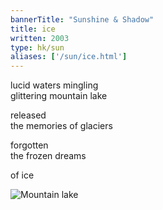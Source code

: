```yaml
---
bannerTitle: "Sunshine & Shadow" 
title: ice
written: 2003
type: hk/sun
aliases: ['/sun/ice.html']
---
```


lucid waters mingling  
glittering mountain lake

released  
the memories of glaciers

forgotten  
the frozen dreams

of ice

![Mountain lake](/images/bucket/melting-ice.jpg "Mountain lake")
